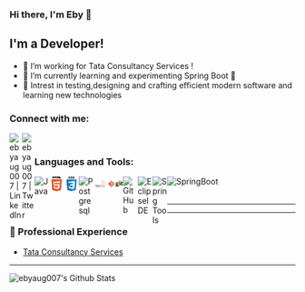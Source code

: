 ### Hi there, I'm Eby  👋

## I'm a Developer!
- 🔭  I’m working for Tata Consultancy Services !
- 🌱  I’m currently learning and experimenting Spring Boot 🤣
- 👯  Intrest in testing,designing and crafting efficient modern software and learning new technologies

### Connect with me:
[<img align="left" alt="ebyaug007 | LinkedIn" width="22px" src="https://cdn.jsdelivr.net/npm/simple-icons@v3/icons/linkedin.svg" />][linkedin]
[<img align="left" alt="ebyaug007 | Twitter" width="22px" src="https://cdn.jsdelivr.net/npm/simple-icons@v3/icons/twitter.svg" />][twitter]

<br /> 

### Languages and Tools:

<img align="left" alt="Java" width="26px" src="https://img.icons8.com/color/48/000000/java-coffee-cup-logo.png"/>
<img lign="left" alt="SpringBoot" width="26px" src="https://img.icons8.com/color/48/000000/spring-logo.png"/>
<img align="left" alt="HTML5" width="26px" src="https://raw.githubusercontent.com/github/explore/80688e429a7d4ef2fca1e82350fe8e3517d3494d/topics/html/html.png" />
<img align="left" alt="CSS3" width="26px" src="https://raw.githubusercontent.com/github/explore/80688e429a7d4ef2fca1e82350fe8e3517d3494d/topics/css/css.png" />
<img align="left" alt="Postgresql" width="26px" src="https://img.icons8.com/color/48/000000/postgreesql.png" />
<img align="left" alt="MySQL" width="26px" src="https://raw.githubusercontent.com/github/explore/80688e429a7d4ef2fca1e82350fe8e3517d3494d/topics/mysql/mysql.png" />
<img align="left" alt="Git" width="26px" src="https://raw.githubusercontent.com/github/explore/80688e429a7d4ef2fca1e82350fe8e3517d3494d/topics/git/git.png" />
<img align="left" alt="GitHub" width="26px" src="https://raw.githubusercontent.com/github/xplore/78df643247d429f6cc873026c0622819ad797942/topics/github/github.png" />
<img align="left" alt="EclipseIDE" width="26px" src="https://img.icons8.com/nolan/64/java-eclipse.png"/>
<img align="left" alt="Spring Tools" width="26px" src="https://spring.io/images/logo-spring-tools-gear-3dbfa4e3714afa9d58885422ec7ac8e5.svg" />


<br />
<br />



---

---

### 📕 Professional Experience

- [Tata Consultancy Services](https://www.tcs.com/)

---

<img align="left" alt="ebyaug007's Github Stats" src="https://github-readme-stats.codestackr.vercel.app/api?username=anumathew&show_icons=true&hide_border=true"/>

[twitter]: https://twitter.com/ebyaug007
[linkedin]: https://www.linkedin.com/in/eby-augustine-a3258085/


